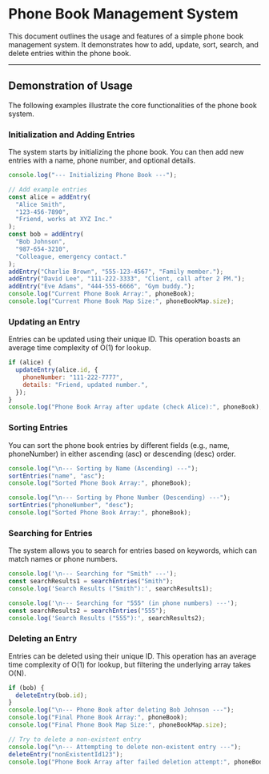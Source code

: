 # Phone Book Management System

This document outlines the usage and features of a simple phone book management system. It demonstrates how to add, update, sort, search, and delete entries within the phone book.

---

## Demonstration of Usage

The following examples illustrate the core functionalities of the phone book system.

### Initialization and Adding Entries

The system starts by initializing the phone book. You can then add new entries with a name, phone number, and optional details.

```javascript
console.log("--- Initializing Phone Book ---");

// Add example entries
const alice = addEntry(
  "Alice Smith",
  "123-456-7890",
  "Friend, works at XYZ Inc."
);
const bob = addEntry(
  "Bob Johnson",
  "987-654-3210",
  "Colleague, emergency contact."
);
addEntry("Charlie Brown", "555-123-4567", "Family member.");
addEntry("David Lee", "111-222-3333", "Client, call after 2 PM.");
addEntry("Eve Adams", "444-555-6666", "Gym buddy.");
console.log("Current Phone Book Array:", phoneBook);
console.log("Current Phone Book Map Size:", phoneBookMap.size);
```

### Updating an Entry

Entries can be updated using their unique ID. This operation boasts an average time complexity of O(1) for lookup.

```javascript
if (alice) {
  updateEntry(alice.id, {
    phoneNumber: "111-222-7777",
    details: "Friend, updated number.",
  });
}
console.log("Phone Book Array after update (check Alice):", phoneBook);
```

### Sorting Entries

You can sort the phone book entries by different fields (e.g., name, phoneNumber) in either ascending (asc) or descending (desc) order.

```javascript
console.log("\n--- Sorting by Name (Ascending) ---");
sortEntries("name", "asc");
console.log("Sorted Phone Book Array:", phoneBook);

console.log("\n--- Sorting by Phone Number (Descending) ---");
sortEntries("phoneNumber", "desc");
console.log("Sorted Phone Book Array:", phoneBook);
```

### Searching for Entries

The system allows you to search for entries based on keywords, which can match names or phone numbers.

```javascript
console.log('\n--- Searching for "Smith" ---');
const searchResults1 = searchEntries("Smith");
console.log('Search Results ("Smith"):', searchResults1);

console.log('\n--- Searching for "555" (in phone numbers) ---');
const searchResults2 = searchEntries("555");
console.log('Search Results ("555"):', searchResults2);
```

### Deleting an Entry

Entries can be deleted using their unique ID. This operation has an average time complexity of O(1) for lookup, but filtering the underlying array takes O(N).

```javascript
if (bob) {
  deleteEntry(bob.id);
}
console.log("\n--- Phone Book after deleting Bob Johnson ---");
console.log("Final Phone Book Array:", phoneBook);
console.log("Final Phone Book Map Size:", phoneBookMap.size);

// Try to delete a non-existent entry
console.log("\n--- Attempting to delete non-existent entry ---");
deleteEntry("nonExistentId123");
console.log("Phone Book Array after failed deletion attempt:", phoneBook);
```
